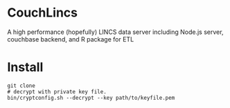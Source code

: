# CouchLincs
A high performance (hopefully) LINCS data server including Node.js server, couchbase backend, and R package for ETL

# Install

```
git clone
# decrypt with private key file.
bin/cryptconfig.sh --decrypt --key path/to/keyfile.pem
```